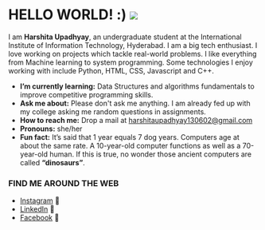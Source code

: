 # HELLO WORLD! :) ![](https://komarev.com/ghpvc/?username=harshita130602)

I am **Harshita Upadhyay**, an undergraduate student at the International Institute of Information Technology, Hyderabad. I am a big tech enthusiast. I love working on projects which tackle real-world problems. I like everything from Machine learning to system programming. Some technologies I enjoy working with include Python, HTML, CSS, Javascript and C++.

*  **I’m currently learning:** Data Structures and algorithms fundamentals to improve competitive programming skills.
*  **Ask me about:** Please don't ask me anything. I am already fed up with my college asking me random questions in assignments.
*  **How to reach me:** Drop a mail at harshitaupadhyay130602@gmail.com
*  **Pronouns:** she/her
*  **Fun fact:** It’s said that 1 year equals 7 dog years. Computers age at about the same rate. A 10-year-old computer functions as well as a 70-year-old human. If this is true, no wonder those ancient computers are called **“dinosaurs”**.

### FIND ME AROUND THE WEB
* [Instagram](https://www.instagram.com/harshita_upadhyay_/) :round_pushpin:
* [LinkedIn](https://www.linkedin.com/in/harshita-upadhyay-19b4471a2/) :briefcase:
* [Facebook](https://www.facebook.com/profile.php?id=100007446736041) :busts_in_silhouette:
